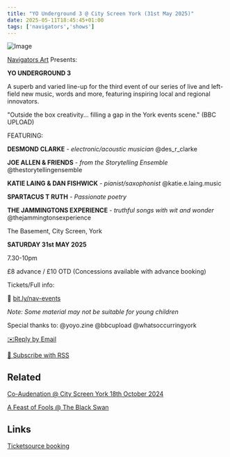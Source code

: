 ```yaml
---
title: "YO Underground 3 @ City Screen York (31st May 2025)"
date: 2025-05-11T18:45:45+01:00
tags: ['navigators','shows']
---
```


![Image](/2025-05-11-YO-Underground-3-city-screen/NA-YOG3-flyer.jpg)


[Navigators Art](https://www.instagram.com/navigatorsart) Presents:

**YO UNDERGROUND 3**

A superb and varied line-up for the third event of our series of live and
left-field new music, words and more, featuring inspiring local and
regional innovators.

"Outside the box creativity... filling a gap in the York events scene."
(BBC UPLOAD)

FEATURING:

**DESMOND CLARKE** - *electronic/acoustic musician* @des_r_clarke

**JOE ALLEN & FRIENDS** - *from the Storytelling Ensemble*
@thestorytellingensemble

**KATIE LAING & DAN FISHWICK** - *pianist/saxophonist* @katie.e.laing.music

**SPARTACUS T RUTH** - *Passionate poetry*

**THE JAMMINGTONS EXPERIENCE** - *truthful songs with wit and wonder*
@thejammingtonsexperience

The Basement, City Screen, York

**SATURDAY 31st MAY 2025**

7.30-10pm

£8 advance / £10 OTD (Concessions available with advance booking)

Tickets/Full info:

🔗 [bit.ly/nav-events](https://bit.ly/nav-events)


*Note: Some material may not be suitable for young children*

Special thanks to: @yoyo.zine @bbcupload @whatsoccurringyork

[✉️Reply by Email](mailto:bledley@posteo.com)

[📰  Subscribe with RSS](https://bledley.xyz/index.xml)


## Related

[Co-Audenation @ City Screen York 18th October 2024](/posts/2024-10-02-co-audenation-city-screen/)

[A Feast of Fools @ The Black Swan](/posts/2024-01-02-navigators-art-a-feast-of-fools-black-swan/)


## Links

[Ticketsource booking](https://bit.ly/nav-events)
